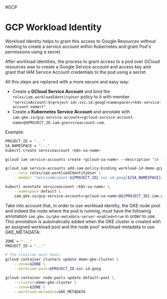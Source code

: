 #GCP 

# GCP Workload Identity

Workload Identity helps to grant this access to Google Resources without needing to create a service account within Kubernetes and grant Pod's permissions using a secret. 

After workload identities, the process to grant access to a pod over GCloud resources was to create a Google Service account and access key and grant that IAM Service Account credentials to the pod using a secret.  

All this steps  are replaced with a more secure and easy way: 

* Create a **GCloud Service Account** and bind the `roles/iam.workloadIdentityUser` policy to it with member `"serviceAccount:$<project-id>.svc.id.goog[<namespace>/<k8s-service-account-name>]"`
* Create a **Kubernetes Service Account** and annotate with `iam.gke.io/gcp-service-account=<gcloud-service-account-name>@$PROJECT_ID.iam.gserviceaccount.com`. 

Example: 

```bash
PROJECT_ID = "..."
SA_NAMESPACE = "..."
kubectl create serviceaccount <k8s-sa-name>

gcloud iam service-accounts create <gcloud-sa-name> --description "SA for the GKE Demo Workload"

gcloud iam service-accounts add-iam-policy-binding workload-id-demo-gcp-sa@$PROJECT_ID.iam.gserviceaccount.com \
    --role roles/iam.workloadIdentityUser \
    --member "serviceAccount:${PROJECT_ID}.svc.id.goog[${SA_NAMESPACE}/<k8s-sa-name>]"

kubectl annotate serviceaccount <k8s-sa-name> \
    --namespace default \
    iam.gke.io/gcp-service-account=<gcloud-sa-name>@${PROJECT_ID}.iam.gserviceaccount.com
```

Take into account that, in order to use workload identity, the GKE node pool and indeed the node where the pod is running, must have the following annotation `iam.gke.io/gke-metadata-server-enabled=true` in order to use. 
This annotation is automatically added when the GKE cluster is created with an assigned workload pool and the node pool' workload metadata to use GKE_METADATA: 

``` bash
ZONE = "..."
PROJECT_ID = "..."

# The creation must have: 
gcloud container clusters update demo-gke-cluster \
    --zone=$ZONE \
    --workload-pool=$PROJECT_ID.svc.id.goog

gcloud container node-pools update default-pool \
    --cluster=demo-gke-cluster \
    --zone=$ZONE \
    --workload-metadata=GKE_METADATA
```